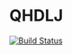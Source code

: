 # QHDLJ

[![Build Status](https://travis-ci.org/ntezak/QHDLJ.jl.png)](https://travis-ci.org/ntezak/QHDLJ.jl)
